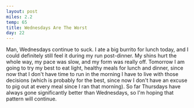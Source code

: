 ```yaml
---
layout: post
miles: 2.2
temp: 65
title: Wednesdays Are The Worst
day: 22
---
```


Man, Wednesdays continue to suck. I ate a big burrito for lunch today, and I could definitely still feel it during my run post-dinner. My shins hurt the whole way, my pace was slow, and my form was really off. Tomorrow I am going to try my best to eat light, healthy meals for lunch and dinner, since now that I don't have time to run in the morning I have to live with those decisions (which is probably for the best, since now I don't have an excuse to pig out at every meal since I ran that morning). So far Thursdays have always gone significantly better than Wednesdays, so I'm hoping that pattern will continue.